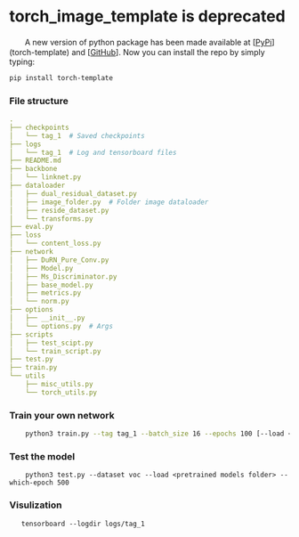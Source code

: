 # torch_image_template is deprecated
　　A new version of python package has been made available at [[PyPi](https://pypi.org/project/torch-template/)] (torch-template) and [[GitHub](https://github.com/misads/torch_template)]. Now you can install the repo by simply typing:
```bash
pip install torch-template
```

### File structure

```yaml
.
├── checkpoints
│   └── tag_1  # Saved checkpoints
├── logs
│   └── tag_1  # Log and tensorboard files
├── README.md
├── backbone
│   └── linknet.py
├── dataloader
│   ├── dual_residual_dataset.py
│   ├── image_folder.py  # Folder image dataloader
│   ├── reside_dataset.py
│   └── transforms.py
├── eval.py
├── loss
│   └── content_loss.py
├── network
│   ├── DuRN_Pure_Conv.py
│   ├── Model.py
│   ├── Ms_Discriminator.py
│   ├── base_model.py
│   ├── metrics.py
│   └── norm.py
├── options
│   ├── __init__.py
│   └── options.py  # Args
├── scripts
│   ├── test_scipt.py
│   └── train_script.py
├── test.py
├── train.py
└── utils
    ├── misc_utils.py
    └── torch_utils.py

```

### Train your own network
```bash
    python3 train.py --tag tag_1 --batch_size 16 --epochs 100 [--load <pretrained models folder> --which-epoch 500] --gpu_ids 0
```

### Test the model
```shell script
    python3 test.py --dataset voc --load <pretrained models folder> --which-epoch 500
```

### Visulization
```shell script
   tensorboard --logdir logs/tag_1
```

